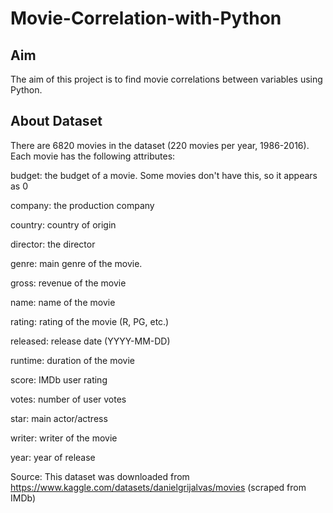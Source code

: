 # Movie-Correlation-with-Python

## Aim

The aim of this project is to find movie correlations between variables using Python. 

## About Dataset

There are 6820 movies in the dataset (220 movies per year, 1986-2016). Each movie has the following attributes:

budget: the budget of a movie. Some movies don't have this, so it appears as 0

company: the production company

country: country of origin

director: the director

genre: main genre of the movie.

gross: revenue of the movie

name: name of the movie

rating: rating of the movie (R, PG, etc.)

released: release date (YYYY-MM-DD)

runtime: duration of the movie

score: IMDb user rating

votes: number of user votes

star: main actor/actress

writer: writer of the movie

year: year of release

Source: This dataset was downloaded from https://www.kaggle.com/datasets/danielgrijalvas/movies 
(scraped from IMDb)

